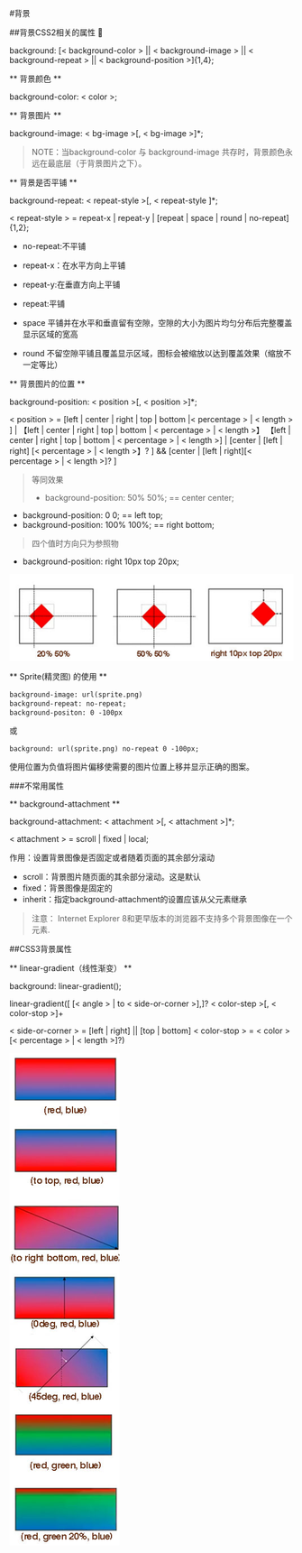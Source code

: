 #背景

##背景CSS2相关的属性 

background: [< background-color > || < background-image > || < background-repeat > || < background-position >]{1,4};

** 背景颜色 **

background-color: < color >;

** 背景图片 **

background-image: < bg-image >[, < bg-image >]*;

>NOTE：当background-color 与 background-image 共存时，背景颜色永远在最底层（于背景图片之下）。

** 背景是否平铺 **

background-repeat: < repeat-style >[, < repeat-style ]*;

< repeat-style > = repeat-x | repeat-y | [repeat | space | round | no-repeat]{1,2};

* no-repeat:不平铺

* repeat-x：在水平方向上平铺

* repeat-y:在垂直方向上平铺

* repeat:平铺

* space 平铺并在水平和垂直留有空隙，空隙的大小为图片均匀分布后完整覆盖显示区域的宽高

* round 不留空隙平铺且覆盖显示区域，图标会被缩放以达到覆盖效果（缩放不一定等比）

** 背景图片的位置 **

background-position: < position >[, < position >]*;

< position > = [left | center | right | top | bottom |< percentage > | < length > ] | 【left | center | right | top | bottom | < percentage > | < length >】 【left | center | right | top | bottom | < percentage > | < length >] | [center | [left | right] [< percentage > | < length >】? ] && [center | [left | right][< percentage > | < length >]? ]

>等同效果
>* background-position: 50% 50%; == center center; 
* background-position: 0 0; == left top;
* background-position: 100% 100%; == right bottom;

>四个值时方向只为参照物 
* background-position: right 10px top 20px;

![](/image/20161220bapo.png)

** Sprite(精灵图) 的使用 **

    background-image: url(sprite.png)
    background-repeat: no-repeat;
    background-positon: 0 -100px

或

    background: url(sprite.png) no-repeat 0 -100px;

使用位置为负值将图片偏移使需要的图片位置上移并显示正确的图案。

###不常用属性

** background-attachment
 **

background-attachment: < attachment >[, < attachment >]*;

< attachment > = scroll | fixed | local;

作用：设置背景图像是否固定或者随着页面的其余部分滚动 

* scroll：背景图片随页面的其余部分滚动。这是默认
* fixed：背景图像是固定的
* inherit：指定background-attachment的设置应该从父元素继承

>注意： Internet Explorer 8和更早版本的浏览器不支持多个背景图像在一个元素.

##CSS3背景属性

** linear-gradient（线性渐变） **

background: linear-gradient(); 

linear-gradient([ [< angle > | to < side-or-corner >],]? < color-step >[, < color-stop >]+ 

< side-or-corner > = [left | right] || [top | bottom]
< color-stop > = < color > [< percentage > | < length >]?)

![](/image/2016balg.png)

